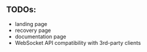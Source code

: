 ## TODOs:

* landing page
* recovery page
* documentation page
* WebSocket API compatibility with 3rd-party clients